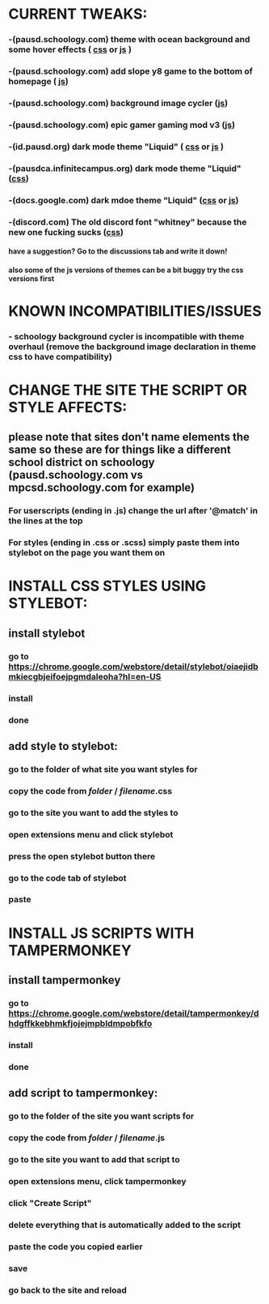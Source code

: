 # CURRENT TWEAKS:

### -(pausd.schoology.com) theme with ocean background and some hover effects ( [css](https://github.com/bean-frog/site-tweaks/blob/main/pausd.schoology.com/theme%20overhaul.css) or [js](https://github.com/bean-frog/site-tweaks/blob/main/pausd.schoology.com/theme%20overhaul(script%20version).js) )<br>
### -(pausd.schoology.com) add slope y8 game to the bottom of homepage ( [js](https://github.com/bean-frog/site-tweaks/blob/main/pausd.schoology.com/addSlopeGame.js))
### -(pausd.schoology.com) background image cycler ([js](https://github.com/bean-frog/site-tweaks/blob/main/pausd.schoology.com/backgroundCycler.js))
### -(pausd.schoology.com) epic gamer gaming mod v3 ([js](https://github.com/bean-frog/site-tweaks/blob/main/pausd.schoology.com/epic%20gaming%20gamer%20mod%203%20because%20the%20last%202%20tries%20were%20dumpster%20fires.js))
### -(id.pausd.org) dark mode theme "Liquid" ( [css](https://github.com/bean-frog/site-tweaks/blob/main/id.pausd.org/Liquid(dark%20theme).css) or [js](https://github.com/bean-frog/site-tweaks/blob/main/id.pausd.org/Liquid%20(dark%20theme)(script%20version).js) )
### -(pausdca.infinitecampus.org) dark mode theme "Liquid" ([css](https://github.com/bean-frog/site-tweaks/blob/main/pausdca.infinitecampus.org/Liquid(dark%20theme).css))
### -(docs.google.com) dark mdoe theme "Liquid" ([css](https://github.com/bean-frog/site-tweaks/blob/main/docs.google.com/docs.google.com-Liquid(dark%20theme).scss) or [js](https://github.com/bean-frog/site-tweaks/blob/main/docs.google.com/docs.google.com-LiquidTheme(script%20version).js))
### -(discord.com) The old discord font "whitney" because the new one fucking sucks ([css](https://github.com/bean-frog/site-tweaks/blob/main/discord.com%20(web)/old-font.css))
#### have a suggestion? Go to the discussions tab and write it down!
#### also some of the js versions of themes can be a bit buggy try the css versions first
# KNOWN INCOMPATIBILITIES/ISSUES
### - schoology background cycler is incompatible with theme overhaul (remove the background image declaration in theme css to have compatibility)

# CHANGE THE SITE THE SCRIPT OR STYLE AFFECTS:

## please note that sites don't name elements the same so these are for things like a different school district on schoology (pausd.schoology.com vs mpcsd.schoology.com for example)

### For userscripts (ending in .js) change the url after '@match' in the lines at the top <br>
### For styles (ending in .css or .scss) simply paste them into stylebot on the page you want them on




# INSTALL CSS STYLES USING STYLEBOT:

## install stylebot
### go to https://chrome.google.com/webstore/detail/stylebot/oiaejidbmkiecgbjeifoejpgmdaleoha?hl=en-US<br>
### install <br>
### done

## add style to stylebot:
### go to the folder of what site you want styles for <br>
### copy the code from *folder* / *filename*.css <br>
### go to the site you want to add the styles to <br>
### open extensions menu and click stylebot <br>
### press the open stylebot button there <br>
### go to the code tab of stylebot <br>
### paste <br>

# INSTALL JS SCRIPTS WITH TAMPERMONKEY
## install tampermonkey <br>
### go to https://chrome.google.com/webstore/detail/tampermonkey/dhdgffkkebhmkfjojejmpbldmpobfkfo <br>
### install <br>
### done <br>

## add script to tampermonkey: <br>
### go to the folder of the site you want scripts for <br>
### copy the code from *folder* / *filename*.js <br>
### go to the site you want to add that script to <br>
### open extensions menu, click tampermonkey <br>
### click "Create Script" <br>
### delete everything that is automatically added to the script <br>
### paste the code you copied earlier <br>
### save <br>
### go back to the site and reload
